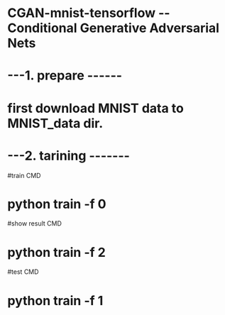 # CGAN-mnist-tensorflow --  Conditional Generative Adversarial Nets

#
# ---1. prepare ------

# first download MNIST data to MNIST_data dir.


#
# ---2. tarining -------

#train CMD
# python train -f 0

#show result CMD
# python train -f 2

#test CMD
# python train -f 1

